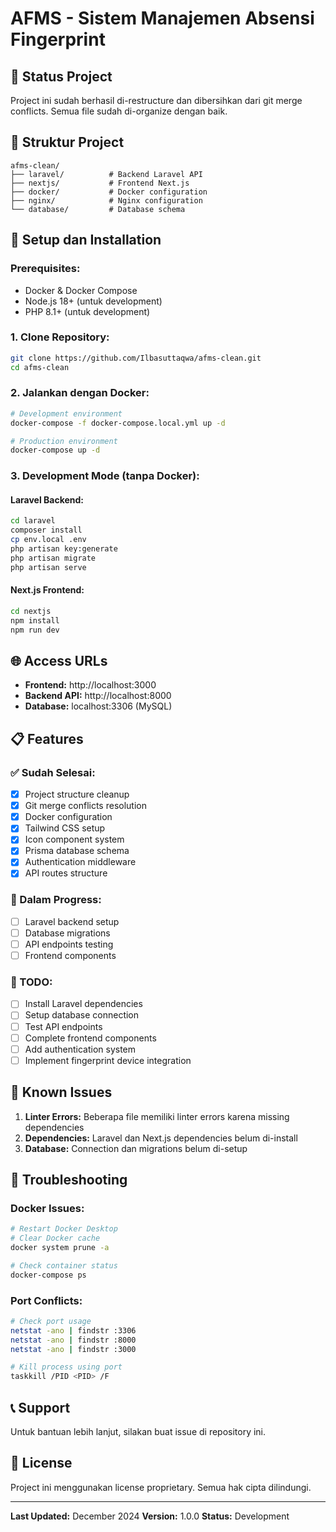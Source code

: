 # AFMS - Sistem Manajemen Absensi Fingerprint

## 🚀 **Status Project**

Project ini sudah berhasil di-restructure dan dibersihkan dari git merge conflicts. Semua file sudah di-organize dengan baik.

## 📁 **Struktur Project**

```
afms-clean/
├── laravel/          # Backend Laravel API
├── nextjs/           # Frontend Next.js
├── docker/           # Docker configuration
├── nginx/            # Nginx configuration
└── database/         # Database schema
```

## 🔧 **Setup dan Installation**

### **Prerequisites:**
- Docker & Docker Compose
- Node.js 18+ (untuk development)
- PHP 8.1+ (untuk development)

### **1. Clone Repository:**
```bash
git clone https://github.com/Ilbasuttaqwa/afms-clean.git
cd afms-clean
```

### **2. Jalankan dengan Docker:**
```bash
# Development environment
docker-compose -f docker-compose.local.yml up -d

# Production environment
docker-compose up -d
```

### **3. Development Mode (tanpa Docker):**

#### **Laravel Backend:**
```bash
cd laravel
composer install
cp env.local .env
php artisan key:generate
php artisan migrate
php artisan serve
```

#### **Next.js Frontend:**
```bash
cd nextjs
npm install
npm run dev
```

## 🌐 **Access URLs**

- **Frontend:** http://localhost:3000
- **Backend API:** http://localhost:8000
- **Database:** localhost:3306 (MySQL)

## 📋 **Features**

### **✅ Sudah Selesai:**
- [x] Project structure cleanup
- [x] Git merge conflicts resolution
- [x] Docker configuration
- [x] Tailwind CSS setup
- [x] Icon component system
- [x] Prisma database schema
- [x] Authentication middleware
- [x] API routes structure

### **🔄 Dalam Progress:**
- [ ] Laravel backend setup
- [ ] Database migrations
- [ ] API endpoints testing
- [ ] Frontend components

### **📝 TODO:**
- [ ] Install Laravel dependencies
- [ ] Setup database connection
- [ ] Test API endpoints
- [ ] Complete frontend components
- [ ] Add authentication system
- [ ] Implement fingerprint device integration

## 🐛 **Known Issues**

1. **Linter Errors:** Beberapa file memiliki linter errors karena missing dependencies
2. **Dependencies:** Laravel dan Next.js dependencies belum di-install
3. **Database:** Connection dan migrations belum di-setup

## 🔧 **Troubleshooting**

### **Docker Issues:**
```bash
# Restart Docker Desktop
# Clear Docker cache
docker system prune -a

# Check container status
docker-compose ps
```

### **Port Conflicts:**
```bash
# Check port usage
netstat -ano | findstr :3306
netstat -ano | findstr :8000
netstat -ano | findstr :3000

# Kill process using port
taskkill /PID <PID> /F
```

## 📞 **Support**

Untuk bantuan lebih lanjut, silakan buat issue di repository ini.

## 📄 **License**

Project ini menggunakan license proprietary. Semua hak cipta dilindungi.

---

**Last Updated:** December 2024
**Version:** 1.0.0
**Status:** Development
